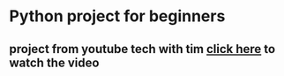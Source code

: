 # Python project for beginners

## project from youtube tech with tim [click here](https://youtu.be/NpmFbWO6HPU?si=gzdQ6nYjwyCY-8W0) to watch the video